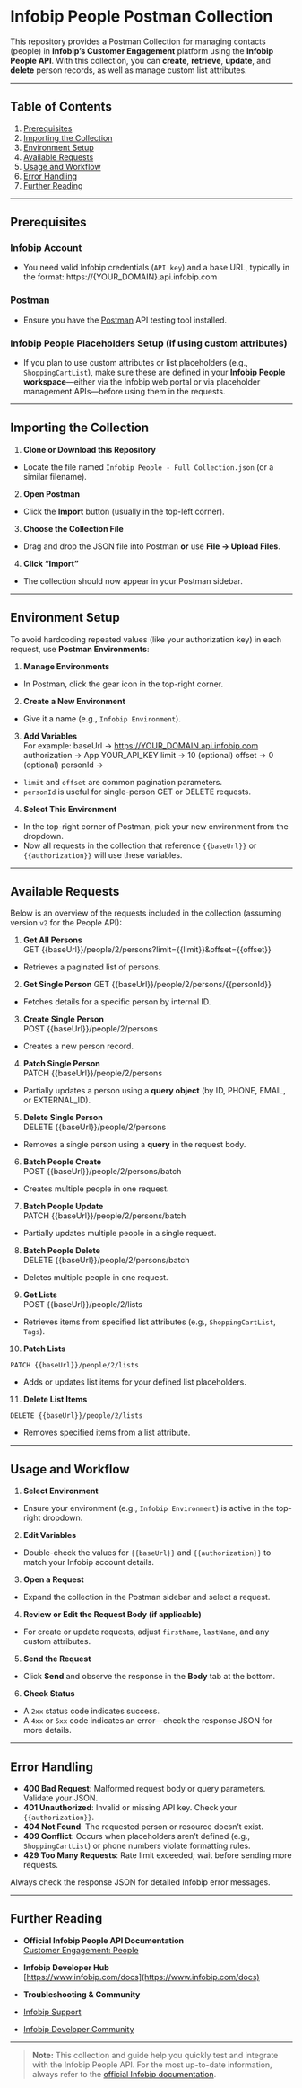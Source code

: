 # Infobip People Postman Collection

This repository provides a Postman Collection for managing contacts (people) in **Infobip’s Customer Engagement** platform using the **Infobip People API**. With this collection, you can **create**, **retrieve**, **update**, and **delete** person records, as well as manage custom list attributes.

---

## Table of Contents

1. [Prerequisites](#prerequisites)  
2. [Importing the Collection](#importing-the-collection)  
3. [Environment Setup](#environment-setup)  
4. [Available Requests](#available-requests)  
5. [Usage and Workflow](#usage-and-workflow)  
6. [Error Handling](#error-handling)  
7. [Further Reading](#further-reading)

---

## Prerequisites

### Infobip Account
- You need valid Infobip credentials (`API key`) and a base URL, typically in the format:
https://{YOUR_DOMAIN}.api.infobip.com

### Postman
- Ensure you have the [Postman](https://www.postman.com/downloads/) API testing tool installed.

### Infobip People Placeholders Setup (if using custom attributes)
- If you plan to use custom attributes or list placeholders (e.g., `ShoppingCartList`), make sure these are defined in your **Infobip People workspace**—either via the Infobip web portal or via placeholder management APIs—before using them in the requests.

---

## Importing the Collection

1. **Clone or Download this Repository**  
 - Locate the file named `Infobip People - Full Collection.json` (or a similar filename).

2. **Open Postman**  
 - Click the **Import** button (usually in the top-left corner).

3. **Choose the Collection File**  
 - Drag and drop the JSON file into Postman **or** use **File → Upload Files**.

4. **Click “Import”**  
 - The collection should now appear in your Postman sidebar.

---

## Environment Setup

To avoid hardcoding repeated values (like your authorization key) in each request, use **Postman Environments**:

1. **Manage Environments**  
 - In Postman, click the gear icon in the top-right corner.

2. **Create a New Environment**  
 - Give it a name (e.g., `Infobip Environment`).

3. **Add Variables**  
For example:
baseUrl → https://YOUR_DOMAIN.api.infobip.com authorization → App YOUR_API_KEY limit → 10 (optional) offset → 0 (optional) personId → <ID or placeholder for an existing person>
- `limit` and `offset` are common pagination parameters.
- `personId` is useful for single-person GET or DELETE requests.

4. **Select This Environment**  
- In the top-right corner of Postman, pick your new environment from the dropdown.
- Now all requests in the collection that reference `{{baseUrl}}` or `{{authorization}}` will use these variables.

---

## Available Requests

Below is an overview of the requests included in the collection (assuming version `v2` for the People API):

1. **Get All Persons**  
GET {{baseUrl}}/people/2/persons?limit={{limit}}&offset={{offset}}
- Retrieves a paginated list of persons.

2. **Get Single Person**
GET {{baseUrl}}/people/2/persons/{{personId}}
- Fetches details for a specific person by internal ID.

3. **Create Single Person**  
POST {{baseUrl}}/people/2/persons
- Creates a new person record.

4. **Patch Single Person**  
PATCH {{baseUrl}}/people/2/persons
- Partially updates a person using a **query object** (by ID, PHONE, EMAIL, or EXTERNAL_ID).

5. **Delete Single Person**  
DELETE {{baseUrl}}/people/2/persons
- Removes a single person using a **query** in the request body.

6. **Batch People Create**  
POST {{baseUrl}}/people/2/persons/batch

- Creates multiple people in one request.

7. **Batch People Update**  
PATCH {{baseUrl}}/people/2/persons/batch
- Partially updates multiple people in a single request.

8. **Batch People Delete**  
DELETE {{baseUrl}}/people/2/persons/batch
- Deletes multiple people in one request.

9. **Get Lists**  
POST {{baseUrl}}/people/2/lists
- Retrieves items from specified list attributes (e.g., `ShoppingCartList`, `Tags`).

10. **Patch Lists**  
 ```
 PATCH {{baseUrl}}/people/2/lists
 ```
 - Adds or updates list items for your defined list placeholders.

11. **Delete List Items**  
 ```
 DELETE {{baseUrl}}/people/2/lists
 ```
 - Removes specified items from a list attribute.

---

## Usage and Workflow

1. **Select Environment**  
- Ensure your environment (e.g., `Infobip Environment`) is active in the top-right dropdown.

2. **Edit Variables**  
- Double-check the values for `{{baseUrl}}` and `{{authorization}}` to match your Infobip account details.

3. **Open a Request**  
- Expand the collection in the Postman sidebar and select a request.

4. **Review or Edit the Request Body (if applicable)**  
- For create or update requests, adjust `firstName`, `lastName`, and any custom attributes.

5. **Send the Request**  
- Click **Send** and observe the response in the **Body** tab at the bottom.

6. **Check Status**  
- A `2xx` status code indicates success.
- A `4xx` or `5xx` code indicates an error—check the response JSON for more details.

---

## Error Handling

- **400 Bad Request**: Malformed request body or query parameters. Validate your JSON.
- **401 Unauthorized**: Invalid or missing API key. Check your `{{authorization}}`.
- **404 Not Found**: The requested person or resource doesn’t exist.
- **409 Conflict**: Occurs when placeholders aren’t defined (e.g., `ShoppingCartList`) or phone numbers violate formatting rules.
- **429 Too Many Requests**: Rate limit exceeded; wait before sending more requests.

Always check the response JSON for detailed Infobip error messages.

---

## Further Reading

- **Official Infobip People API Documentation**  
[Customer Engagement: People](https://www.infobip.com/docs#people)

- **Infobip Developer Hub**  
[https://www.infobip.com/docs](https://www.infobip.com/docs)

- **Troubleshooting & Community**  
- [Infobip Support](https://www.infobip.com/contact)  
- [Infobip Developer Community](https://community.infobip.com/)

---

> **Note:** This collection and guide help you quickly test and integrate with the Infobip People API. For the most up-to-date information, always refer to the [official Infobip documentation](https://www.infobip.com/docs).






